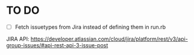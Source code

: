 # TO DO
- [ ] Fetch issuetypes from Jira instead of defining them in run.rb

JIRA API: https://developer.atlassian.com/cloud/jira/platform/rest/v3/api-group-issues/#api-rest-api-3-issue-post
